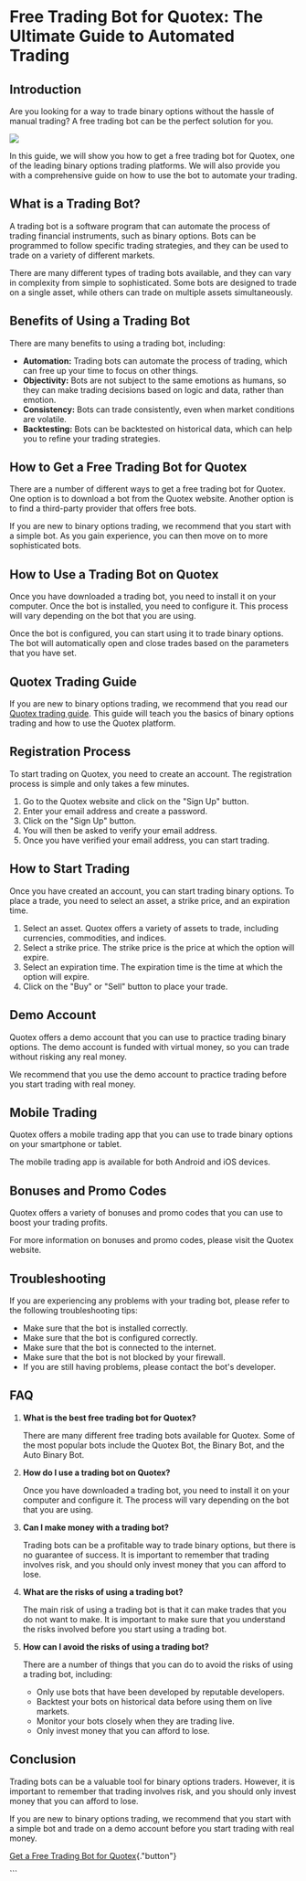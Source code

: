 # Free Trading Bot for Quotex: The Ultimate Guide to Automated Trading

## Introduction

Are you looking for a way to trade binary options without the hassle of
manual trading? A free trading bot can be the perfect solution for you.

[![](https://static.quotex.io/files/4_en/300_250.jpg)](https://traff.sbs/brokerqxlid)

In this guide, we will show you how to get a free trading bot for
Quotex, one of the leading binary options trading platforms. We will
also provide you with a comprehensive guide on how to use the bot to
automate your trading.

## What is a Trading Bot?

A trading bot is a software program that can automate the process of
trading financial instruments, such as binary options. Bots can be
programmed to follow specific trading strategies, and they can be used
to trade on a variety of different markets.

There are many different types of trading bots available, and they can
vary in complexity from simple to sophisticated. Some bots are designed
to trade on a single asset, while others can trade on multiple assets
simultaneously.

## Benefits of Using a Trading Bot

There are many benefits to using a trading bot, including:

-   **Automation:** Trading bots can automate the process of trading,
    which can free up your time to focus on other things.
-   **Objectivity:** Bots are not subject to the same emotions as
    humans, so they can make trading decisions based on logic and data,
    rather than emotion.
-   **Consistency:** Bots can trade consistently, even when market
    conditions are volatile.
-   **Backtesting:** Bots can be backtested on historical data, which
    can help you to refine your trading strategies.

## How to Get a Free Trading Bot for Quotex

There are a number of different ways to get a free trading bot for
Quotex. One option is to download a bot from the Quotex website. Another
option is to find a third-party provider that offers free bots.

If you are new to binary options trading, we recommend that you start
with a simple bot. As you gain experience, you can then move on to more
sophisticated bots.

## How to Use a Trading Bot on Quotex

Once you have downloaded a trading bot, you need to install it on your
computer. Once the bot is installed, you need to configure it. This
process will vary depending on the bot that you are using.

Once the bot is configured, you can start using it to trade binary
options. The bot will automatically open and close trades based on the
parameters that you have set.

## Quotex Trading Guide

If you are new to binary options trading, we recommend that you read our
[Quotex trading guide](\%22https://traff.sbs/brokerqxlid\%22). This
guide will teach you the basics of binary options trading and how to use
the Quotex platform.

## Registration Process

To start trading on Quotex, you need to create an account. The
registration process is simple and only takes a few minutes.

1.  Go to the Quotex website and click on the "Sign Up" button.
2.  Enter your email address and create a password.
3.  Click on the "Sign Up" button.
4.  You will then be asked to verify your email address.
5.  Once you have verified your email address, you can start trading.

## How to Start Trading

Once you have created an account, you can start trading binary options.
To place a trade, you need to select an asset, a strike price, and an
expiration time.

1.  Select an asset. Quotex offers a variety of assets to trade,
    including currencies, commodities, and indices.
2.  Select a strike price. The strike price is the price at which the
    option will expire.
3.  Select an expiration time. The expiration time is the time at which
    the option will expire.
4.  Click on the "Buy" or "Sell" button to place your trade.

## Demo Account

Quotex offers a demo account that you can use to practice trading binary
options. The demo account is funded with virtual money, so you can trade
without risking any real money.

We recommend that you use the demo account to practice trading before
you start trading with real money.

## Mobile Trading

Quotex offers a mobile trading app that you can use to trade binary
options on your smartphone or tablet.

The mobile trading app is available for both Android and iOS devices.

## Bonuses and Promo Codes

Quotex offers a variety of bonuses and promo codes that you can use to
boost your trading profits.

For more information on bonuses and promo codes, please visit the Quotex
website.

## Troubleshooting

If you are experiencing any problems with your trading bot, please refer
to the following troubleshooting tips:

-   Make sure that the bot is installed correctly.
-   Make sure that the bot is configured correctly.
-   Make sure that the bot is connected to the internet.
-   Make sure that the bot is not blocked by your firewall.
-   If you are still having problems, please contact the bot\'s
    developer.

## FAQ

1.  **What is the best free trading bot for Quotex?**

    There are many different free trading bots available for Quotex.
    Some of the most popular bots include the Quotex Bot, the Binary
    Bot, and the Auto Binary Bot.

2.  **How do I use a trading bot on Quotex?**

    Once you have downloaded a trading bot, you need to install it on
    your computer and configure it. The process will vary depending on
    the bot that you are using.

3.  **Can I make money with a trading bot?**

    Trading bots can be a profitable way to trade binary options, but
    there is no guarantee of success. It is important to remember that
    trading involves risk, and you should only invest money that you can
    afford to lose.

4.  **What are the risks of using a trading bot?**

    The main risk of using a trading bot is that it can make trades that
    you do not want to make. It is important to make sure that you
    understand the risks involved before you start using a trading bot.

5.  **How can I avoid the risks of using a trading bot?**

    There are a number of things that you can do to avoid the risks of
    using a trading bot, including:

    -   Only use bots that have been developed by reputable developers.
    -   Backtest your bots on historical data before using them on live
        markets.
    -   Monitor your bots closely when they are trading live.
    -   Only invest money that you can afford to lose.

## Conclusion

Trading bots can be a valuable tool for binary options traders. However,
it is important to remember that trading involves risk, and you should
only invest money that you can afford to lose.

If you are new to binary options trading, we recommend that you start
with a simple bot and trade on a demo account before you start trading
with real money.

[Get a Free Trading Bot for
Quotex](\%22https://traff.sbs/brokerqxlid\%22){."button"}

\`\`\`

